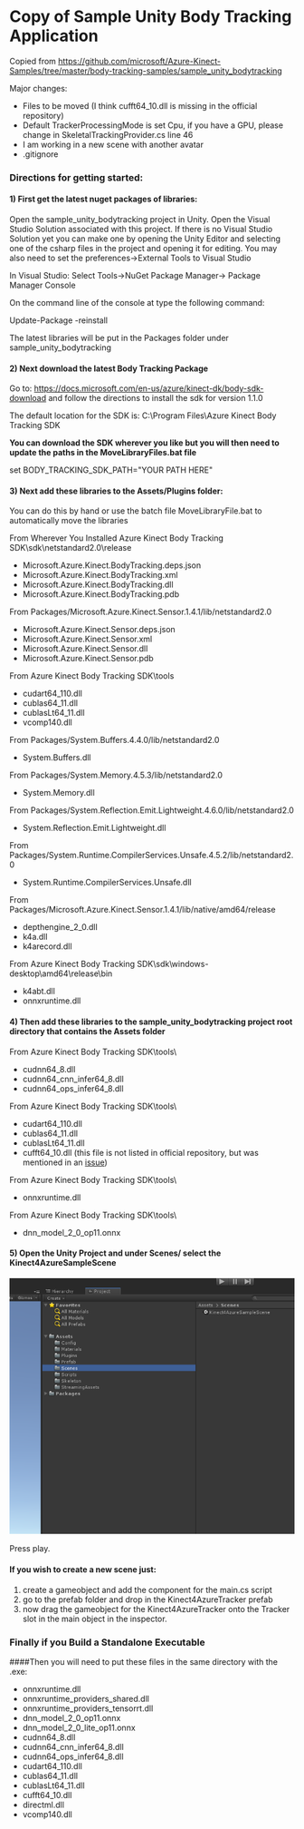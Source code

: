# Copy of Sample Unity Body Tracking Application

Copied from https://github.com/microsoft/Azure-Kinect-Samples/tree/master/body-tracking-samples/sample_unity_bodytracking

Major changes:
- Files to be moved (I think cufft64_10.dll is missing in the official repository)
- Default TrackerProcessingMode is set Cpu, if you have a GPU, please change in SkeletalTrackingProvider.cs line 46
- I am working in a new scene with another avatar
- .gitignore

### Directions for getting started:


#### 1) First get the latest nuget packages of libraries:

Open the sample_unity_bodytracking project in Unity.
Open the Visual Studio Solution associated with this project.
If there is no Visual Studio Solution yet you can make one by opening the Unity Editor
and selecting one of the csharp files in the project and opening it for editing.
You may also need to set the preferences->External Tools to Visual Studio

In Visual Studio:
Select Tools->NuGet Package Manager-> Package Manager Console

On the command line of the console at type the following command:

Update-Package -reinstall

The latest libraries will be put in the Packages folder under sample_unity_bodytracking


#### 2) Next download the latest Body Tracking Package

Go to: https://docs.microsoft.com/en-us/azure/kinect-dk/body-sdk-download and follow the directions to install the sdk for version  1.1.0

The default location for the SDK is:   C:\Program Files\Azure Kinect Body Tracking SDK

**You can download the SDK wherever you like but you will then need to update the paths in the MoveLibraryFiles.bat file**

set BODY_TRACKING_SDK_PATH="YOUR PATH HERE"


#### 3) Next add these libraries to the Assets/Plugins folder:

You can do this by hand or use the batch file MoveLibraryFile.bat to automatically move the libraries

From Wherever You Installed Azure Kinect Body Tracking SDK\sdk\netstandard2.0\release

- Microsoft.Azure.Kinect.BodyTracking.deps.json
- Microsoft.Azure.Kinect.BodyTracking.xml
- Microsoft.Azure.Kinect.BodyTracking.dll
- Microsoft.Azure.Kinect.BodyTracking.pdb

From Packages/Microsoft.Azure.Kinect.Sensor.1.4.1/lib/netstandard2.0

- Microsoft.Azure.Kinect.Sensor.deps.json
- Microsoft.Azure.Kinect.Sensor.xml
- Microsoft.Azure.Kinect.Sensor.dll
- Microsoft.Azure.Kinect.Sensor.pdb

From Azure Kinect Body Tracking SDK\tools

- cudart64_110.dll
- cublas64_11.dll
- cublasLt64_11.dll
- vcomp140.dll

From Packages/System.Buffers.4.4.0/lib/netstandard2.0

- System.Buffers.dll

From Packages/System.Memory.4.5.3/lib/netstandard2.0

- System.Memory.dll

From Packages/System.Reflection.Emit.Lightweight.4.6.0/lib/netstandard2.0

- System.Reflection.Emit.Lightweight.dll

From Packages/System.Runtime.CompilerServices.Unsafe.4.5.2/lib/netstandard2.0

- System.Runtime.CompilerServices.Unsafe.dll

From Packages/Microsoft.Azure.Kinect.Sensor.1.4.1/lib/native/amd64/release

- depthengine_2_0.dll
- k4a.dll
- k4arecord.dll

From Azure Kinect Body Tracking SDK\sdk\windows-desktop\amd64\release\bin

- k4abt.dll
- onnxruntime.dll


#### 4) Then add these libraries to the sample_unity_bodytracking project root directory that contains the Assets folder

From Azure Kinect Body Tracking SDK\tools\

- cudnn64_8.dll
- cudnn64_cnn_infer64_8.dll
- cudnn64_ops_infer64_8.dll

From Azure Kinect Body Tracking SDK\tools\

- cudart64_110.dll
- cublas64_11.dll
- cublasLt64_11.dll
- cufft64_10.dll (this file is not listed in official repository, but was mentioned in an [issue](https://github.com/microsoft/Azure-Kinect-Sensor-SDK/issues/1600#issuecomment-845603180))

From Azure Kinect Body Tracking SDK\tools\

- onnxruntime.dll

From Azure Kinect Body Tracking SDK\tools\

- dnn_model_2_0_op11.onnx


#### 5) Open the Unity Project and under Scenes/  select the Kinect4AzureSampleScene

![alt text](./UnitySampleGettingStarted.png)


Press play.

#### If you wish to create a new scene just:

1) create a gameobject and add the component for the main.cs script
2) go to the prefab folder and drop in the Kinect4AzureTracker prefab
3) now drag the gameobject for the Kinect4AzureTracker onto the Tracker slot in the main object in the inspector.


### Finally if you Build a Standalone Executable 
####Then you will need to put these files in the same directory with the .exe:

- onnxruntime.dll
- onnxruntime_providers_shared.dll
- onnxruntime_providers_tensorrt.dll
- dnn_model_2_0_op11.onnx
- dnn_model_2_0_lite_op11.onnx
- cudnn64_8.dll
- cudnn64_cnn_infer64_8.dll
- cudnn64_ops_infer64_8.dll
- cudart64_110.dll
- cublas64_11.dll
- cublasLt64_11.dll
- cufft64_10.dll
- directml.dll
- vcomp140.dll

